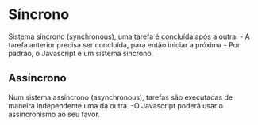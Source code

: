 # Síncrono

Sistema síncrono (synchronous), uma tarefa é concluída após a outra.
    - A tarefa anterior precisa ser concluída, para então iniciar a próxima
    - Por padrão, o Javascript é um sistema síncrono.

## Assíncrono

Num sistema assíncrono (asynchronous), tarefas são executadas de maneira independente uma da outra.
    -O Javascript poderá usar o assincronismo ao seu favor.
